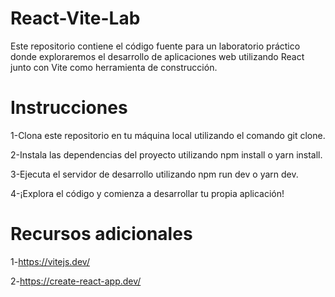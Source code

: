 # React-Vite-Lab
Este repositorio contiene el código fuente para un laboratorio práctico donde exploraremos el desarrollo de aplicaciones web utilizando React junto con Vite como herramienta de construcción.

# Instrucciones
1-Clona este repositorio en tu máquina local utilizando el comando git clone.

2-Instala las dependencias del proyecto utilizando npm install o yarn install.

3-Ejecuta el servidor de desarrollo utilizando npm run dev o yarn dev.

4-¡Explora el código y comienza a desarrollar tu propia aplicación!


# Recursos adicionales

1-https://vitejs.dev/ 

2-https://create-react-app.dev/ 
